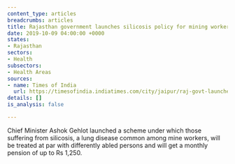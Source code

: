 ```yaml
---
content_type: articles
breadcrumbs: articles
title: Rajasthan government launches silicosis policy for mining workers
date: 2019-10-09 04:00:00 +0000
states:
- Rajasthan
sectors:
- Health
subsectors:
- Health Areas
sources:
- name: Times of India
  url: https://timesofindia.indiatimes.com/city/jaipur/raj-govt-launches-silicosis-policy-for-mining-workers/articleshow/71431702.cms
details: []
is_analysis: false

---
```

Chief Minister Ashok Gehlot launched a scheme under which those suffering from silicosis, a lung disease common among mine workers, will be treated at par with differently abled persons and will get a monthly pension of up to Rs 1,250.
